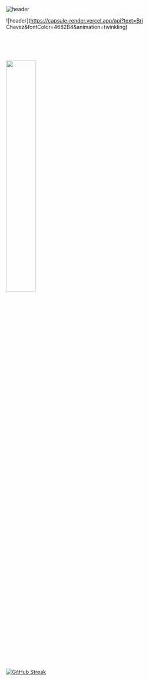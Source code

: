 ![header](https://capsule-render.vercel.app/api?text=Bri&nbsp;Chavez&fontColor=4682B4&animation=twinkling)

![header](https://capsule-render.vercel.app/api?text=Bri Chavez&fontColor=4682B4&animation=twinkling)

</br>
</br>
</br>
</br>

<div id="header" align="left">
  <img src="https://blog.panoply.io/hs-fs/hubfs/Blog_images/5%20data%20tasks-%20gif1.gif?width=300&height=225&name=5%20data%20tasks-%20gif1.gif" width="40%"/>
</div>




</br>
</br>
</br>
</br>


[![GitHub Streak](https://streak-stats.demolab.com?user=brichavez&theme=deepBlue)](https://git.io/streak-stats)


